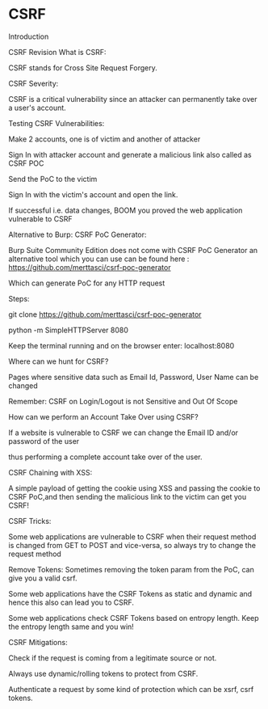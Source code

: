 # CSRF
Introduction


CSRF Revision
What is CSRF:

CSRF stands for Cross Site Request Forgery.


CSRF Severity:

CSRF is a critical vulnerability since an attacker can permanently take over a user's account.



Testing CSRF Vulnerabilities:

Make 2 accounts, one is of victim and another of attacker

Sign In with attacker account and generate a malicious link also called as CSRF POC

Send the PoC to the victim

Sign In with the victim's account and open the link.

If successful i.e. data changes, BOOM you proved the web application vulnerable to CSRF



Alternative to Burp: CSRF PoC Generator:

Burp Suite Community Edition does not come with CSRF PoC Generator an alternative tool which you can use can be found here : https://github.com/merttasci/csrf-poc-generator

Which can generate PoC for any HTTP request

Steps:

git clone https://github.com/merttasci/csrf-poc-generator

python -m SimpleHTTPServer 8080

Keep the terminal running and on the browser enter: localhost:8080



Where can we hunt for CSRF?

Pages where sensitive data such as Email Id, Password, User Name can be changed

Remember: CSRF on Login/Logout is not Sensitive and Out Of Scope



How can we perform an Account Take Over using CSRF?

If a website is vulnerable to CSRF we can change the Email ID and/or password of the user

thus performing a complete account take over of the user.

CSRF Chaining with XSS:

A simple payload of getting the cookie using XSS and passing the cookie to CSRF PoC,and then sending the malicious link to the victim can get you CSRF!



CSRF Tricks:

Some web applications are vulnerable to CSRF when their request method is changed from GET to POST and vice-versa, so always try to change the request method

Remove Tokens: Sometimes removing the token param from the PoC, can give you a valid csrf.

Some web applications have the CSRF Tokens as static and dynamic and hence this also can lead you to CSRF.

Some web applications check CSRF Tokens based on entropy length. Keep the entropy length same and you win!



CSRF Mitigations:

Check if the request is coming from a legitimate source or not.

Always use dynamic/rolling tokens to protect from CSRF.

Authenticate a request by some kind of protection which can be xsrf, csrf tokens.
